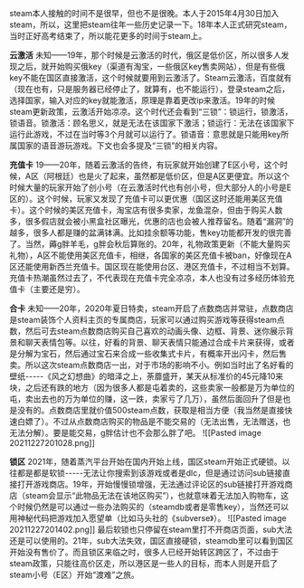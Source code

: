 steam本人接触的时间不是很早，但也不是很晚。本人于2015年4月30日加入steam，所以，这里把steam往年一些历史记录一下。18年本人正式研究steam，当时正好高考结束了，所以能花更多的时间于steam上。

**云激活**
未知——19年，那个时候是云激活的时代，俄区是低价区，所以很多人发现之后，就开始购买俄key（渠道有淘宝，一些俄区key售卖网站），但是有些俄key不能在国区直接激活，这个时候就要用到云激活了。Steam云激活，百度就有（现在也有，只是服务器已经停止了，就算有，也不能运行），登录steam之后，选择国家，输入对应的key就能激活，原理是靠着更改ip来激活。19年的时候steam更新政策，云激活开始凉凉。这个时代还会看到“三锁”：锁运行，锁激活，锁语音。锁激活：顾名思义，就是无法在该国家下激活；锁运行：无法在该国家下运行此游戏，不过在当时等3个月就可以运行了。锁语音：意思就是只能用key所属国家的语音游玩游戏。下文也会多提及“三锁”的相关内容。

**充值卡**
19——20年，随着云激活的告终，有玩家就开始创建了E区小号，这个时候，A区（阿根廷）也是火了起来，虽然都是低价区，但是A区更便宜。所以这个时候大量的玩家开始了创小号（在云激活时代也有创小号，但大部分人的小号是E区的）。这个时候，玩家又发现了充值卡可以更优惠（国区这时还能用美区充值卡）。这个时候的美区充值卡，淘宝店有很多卖家，龙鱼混杂，但由于购买人数多，很多假店就会被小黑盒社区曝光，优惠的店也会被人推荐留名。随着“漏洞”的越多，很多人都是赚的盆满钵满。比如挂余额等功能，售key功能都开发的很完善了。当然，薅g胖羊毛，g胖会秋后算账的。20年，礼物政策更新（不能大量购买礼物），A区不能使用美区充值卡，相继，各国家的美区充值卡被ban，好像现在A区还能使用新西兰充值卡。国区现在能使用台区、港区充值卡，不过相当不划算。充值卡热潮虽然过去了，不代表现在充值卡完全凉凉，本人也没有过多经历体验充值卡（主要还是穷）。

**合卡**
未知——20年，2020年夏日特卖，steam开启了点数商店并常驻，点数商店是steam装饰个人资料主页的专属商店，玩家可以通过购买游戏等获得steam点数，然后可去steam点数商店购买自己喜欢的动画头像、边框、背景、迷你展示背景和聊天表情包等。以往，好看的背景、聊天表情只能通过合成卡片来获得，或者是分解为宝石，然后通过宝石来合成一些收集式卡片，有概率开出闪卡，然后售卖。所以这次steam点数商店一出，对于市场的影响不小。例如当时出了名好看的壁纸-----《风之幻想曲》的暗泽之上，荼蘼盛开，某天从标准价的45元降10来块，之后还有跌的地方（因为很多人都是屯着卖的，这些卖家一般都是万为单位的屯，卖出去也的万为单位的赚，这一跌，卖家亏了几万），虽然后面回升了但是也是没有的。点数商店里就价值500steam点数，获取是相当方便（我当然是直接快速白嫖了）。不过从点数商店购买的物品是不能交易的（无法出售，无法赠送，也无法分解）。要是能交易，g胖估计也不会那么胖了吧。
![[Pasted image 20211227201028.png]]

**锁区**
2021年，随着蒸汽平台开始在国内开始上线，国区steam开始正式硬锁。以往都是都是软锁-----无法让你搜索到该游戏或者是dlc，但是通过访问sub链接直接打开游戏商店。19年，开始慢慢锁增强，无法通过评论区的sub链接打开游戏商店（steam会显示“此物品无法在该地区购买”），也就意味着无法加入购物车，这个时候仍然是可以通过一些办法购买的（steamdb或者是零售key），当然还可以用神秘代码把游戏加入愿望单（比如马头社的《subverse》）。
![[Pasted image 20211227201402.png]]
最后软锁也只停留在steam里打不开商店页面，sub大法还是可以使用的。21年，sub大法失效，国区直接硬锁，steamdb里可以看到国区开始没有售价了。而且锁区来临之时，很多人已经开始转区跨区了，不过由于steam政策，只能往高价区走，所以港区是一些人的目标，而本人则是开启了steam小号（E区）开始“渡难”之旅。